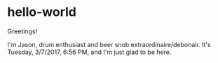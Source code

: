 # hello-world

Greetings!

I'm Jason, drum enthusiast and beer snob extraordinaire/debonair.
It's Tuesday, 3/7/2017, 6:56 PM, and I'm just glad to be here.
